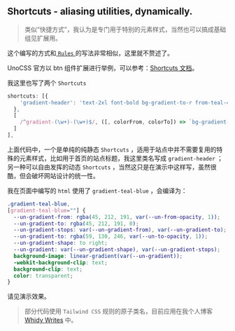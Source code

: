 ## Shortcuts - aliasing utilities, dynamically.

> 类似“快捷方式”，我认为是专门用于特别的元素样式，当然也可以搞成基础组见扩展用。

这个编写的方式和[ `Rules` ](./Customizable)的写法非常相似，这里就不赘述了。

UnoCSS 官方以 btn 组件扩展进行举例，可以参考：[Shortcuts 文档](https://github.com/unocss/unocss#shortcuts)。

我这里也写了两个 `Shortcuts`

```js
shortcuts: [{
    'gradient-header': 'text-2xl font-bold bg-gradient-to-r from-teal-400 to-blue-500 bg-clip-text text-transparent',
  },
  [
    /^gradient-(\w+)-(\w+)$/, ([, colorFrom, colorTo]) => `bg-gradient-to-r from-${colorFrom}-400 to-${colorTo}-500 bg-clip-text text-transparent`
  ]
],
```

上面代码中，一个是单纯的纯静态 `Shortcuts` ，适用于站点中并不需要复用的特殊的元素样式，比如用于首页的站点标题，我这里类名写成 `gradient-header` ；另一种可以自由发挥的动态 `Shortcuts` ，当然这只是在演示中这样写，虽然很酷，但会破坏网站设计的统一性。

我在页面中编写的 `html` 使用了 `gradient-teal-blue` ，会编译为：

```css
.gradient-teal-blue,
[gradient-teal-blue=""] {
  --un-gradient-from: rgba(45, 212, 191, var(--un-from-opacity, 1));
  --un-gradient-to: rgba(45, 212, 191, 0);
  --un-gradient-stops: var(--un-gradient-from), var(--un-gradient-to);
  --un-gradient-to: rgba(59, 130, 246, var(--un-to-opacity, 1));
  --un-gradient-shape: to right;
  --un-gradient: var(--un-gradient-shape), var(--un-gradient-stops);
  background-image: linear-gradient(var(--un-gradient));
  -webkit-background-clip: text;
  background-clip: text;
  color: transparent;
}
```

请见演示效果。

> 部分代码使用 `Tailwind CSS` 规则的原子类名，目前应用在我个人博客 <a href="https://www.whidy.net" class="important:gradient-teal-blue" target="_blank">Whidy Writes</a> 中。
